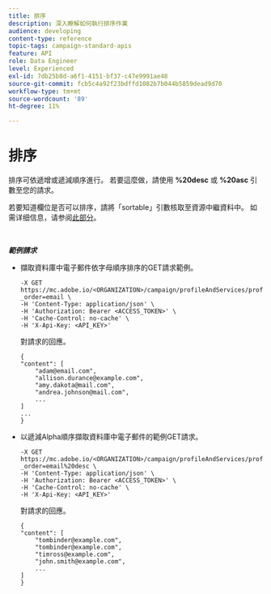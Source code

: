 ```yaml
---
title: 排序
description: 深入瞭解如何執行排序作業
audience: developing
content-type: reference
topic-tags: campaign-standard-apis
feature: API
role: Data Engineer
level: Experienced
exl-id: 7db25b8d-a6f1-4151-bf37-c47e9991ae48
source-git-commit: fcb5c4a92f23bdffd1082b7b044b5859dead9d70
workflow-type: tm+mt
source-wordcount: '89'
ht-degree: 11%

---
```


# 排序

排序可依遞增或遞減順序進行。 若要這麼做，請使用 **%20desc** 或 **%20asc** 引數至您的請求。

若要知道欄位是否可以排序，請將「sortable」引數核取至資源中繼資料中。 如需详细信息，请参阅[此部分](../../api/using/metadata-mechanism.md)。

<br/>

***範例請求***

* 擷取資料庫中電子郵件依字母順序排序的GET請求範例。

   ```
   -X GET https://mc.adobe.io/<ORGANIZATION>/campaign/profileAndServices/profile/email/email?_order=email \
   -H 'Content-Type: application/json' \
   -H 'Authorization: Bearer <ACCESS_TOKEN>' \
   -H 'Cache-Control: no-cache' \
   -H 'X-Api-Key: <API_KEY>'
   ```

   對請求的回應。

   ```
   {
   "content": [
       "adam@email.com",
       "allison.durance@example.com",
       "amy.dakota@mail.com",
       "andrea.johnson@mail.com",
       ...
   ]
   ...
   }
   ```

* 以遞減Alpha順序擷取資料庫中電子郵件的範例GET請求。

   ```
   -X GET https://mc.adobe.io/<ORGANIZATION>/campaign/profileAndServices/profile/email?_order=email%20desc \
   -H 'Content-Type: application/json' \
   -H 'Authorization: Bearer <ACCESS_TOKEN>' \
   -H 'Cache-Control: no-cache' \
   -H 'X-Api-Key: <API_KEY>'
   ```

   對請求的回應。

   ```
   {
   "content": [
       "tombinder@example.com",
       "tombinder@example.com",
       "timross@example.com",
       "john.smith@example.com",
       ...
   ]
   }
   ```
